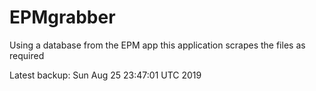 # EPMgrabber
Using a database from the EPM app this application scrapes the files as required


Latest backup: Sun Aug 25 23:47:01 UTC 2019
